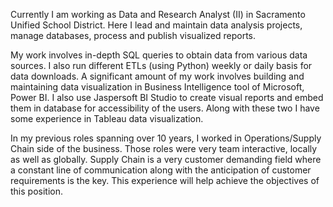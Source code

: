 Currently I am working as Data and Research Analyst (II) in Sacramento Unified School District. Here I lead and maintain data analysis projects, manage databases, process and publish visualized reports. 

My work involves in-depth SQL queries to obtain data from various data sources. I also run different ETLs (using Python) weekly or daily basis for data downloads. A significant amount of my work involves building and maintaining data visualization in Business Intelligence tool of Microsoft, Power BI. I also use Jaspersoft BI Studio to create visual reports and embed them in database for accessibility of the users. Along with these two I have some experience in Tableau data visualization.

In my previous roles spanning over 10 years, I worked in Operations/Supply Chain side of the business. Those roles were very team interactive, locally as well as globally. Supply Chain is a very customer demanding field where a constant line of communication along with the anticipation of customer requirements is the key. This experience will help achieve the objectives of this position. 
